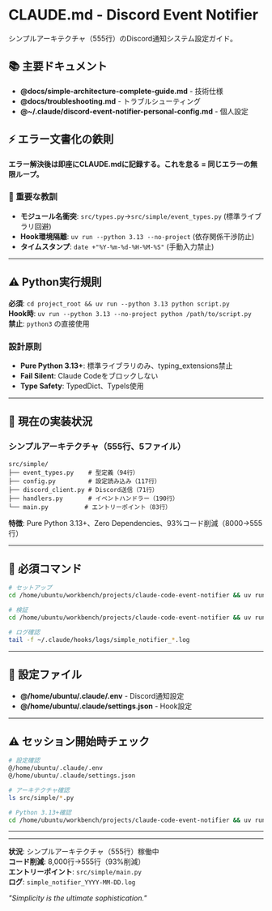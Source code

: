 # CLAUDE.md - Discord Event Notifier

シンプルアーキテクチャ（555行）のDiscord通知システム設定ガイド。

## 📚 主要ドキュメント

- **@docs/simple-architecture-complete-guide.md** - 技術仕様
- **@docs/troubleshooting.md** - トラブルシューティング
- **@~/.claude/discord-event-notifier-personal-config.md** - 個人設定

## ⚡ エラー文書化の鉄則

**エラー解決後は即座にCLAUDE.mdに記録する。これを怠る = 同じエラーの無限ループ。**

### 📝 重要な教訓

- **モジュール名衝突**: `src/types.py`→`src/simple/event_types.py` (標準ライブラリ回避)
- **Hook環境隔離**: `uv run --python 3.13 --no-project` (依存関係干渉防止)
- **タイムスタンプ**: `date +"%Y-%m-%d-%H-%M-%S"` (手動入力禁止)

---

## ⚠️ Python実行規則

**必須**: `cd project_root && uv run --python 3.13 python script.py`  
**Hook時**: `uv run --python 3.13 --no-project python /path/to/script.py`  
**禁止**: `python3` の直接使用

### 設計原則
- **Pure Python 3.13+**: 標準ライブラリのみ、typing_extensions禁止
- **Fail Silent**: Claude Codeをブロックしない
- **Type Safety**: TypedDict、TypeIs使用

---

## 🚨 現在の実装状況

### シンプルアーキテクチャ（555行、5ファイル）
```
src/simple/
├── event_types.py    # 型定義（94行）
├── config.py         # 設定読み込み（117行）
├── discord_client.py # Discord送信（71行）
├── handlers.py       # イベントハンドラー（190行）
└── main.py          # エントリーポイント（83行）
```

**特徴**: Pure Python 3.13+、Zero Dependencies、93%コード削減（8000→555行）

---

## 🔧 必須コマンド

```bash
# セットアップ
cd /home/ubuntu/workbench/projects/claude-code-event-notifier && uv run --python 3.13 python configure_hooks_simple.py

# 検証
cd /home/ubuntu/workbench/projects/claude-code-event-notifier && uv run --python 3.13 python configure_hooks.py --validate-end-to-end

# ログ確認
tail -f ~/.claude/hooks/logs/simple_notifier_*.log
```

---

## 📁 設定ファイル

- **@/home/ubuntu/.claude/.env** - Discord通知設定
- **@/home/ubuntu/.claude/settings.json** - Hook設定

---

## ⚠️ セッション開始時チェック

```bash
# 設定確認
@/home/ubuntu/.claude/.env
@/home/ubuntu/.claude/settings.json

# アーキテクチャ確認  
ls src/simple/*.py

# Python 3.13+確認
cd /home/ubuntu/workbench/projects/claude-code-event-notifier && uv run --python 3.13 python -c "from typing import ReadOnly, TypeIs; print('OK')"
```

---

---

**状況**: シンプルアーキテクチャ（555行）稼働中  
**コード削減**: 8,000行→555行（93%削減）  
**エントリーポイント**: `src/simple/main.py`  
**ログ**: `simple_notifier_YYYY-MM-DD.log`

*"Simplicity is the ultimate sophistication."*